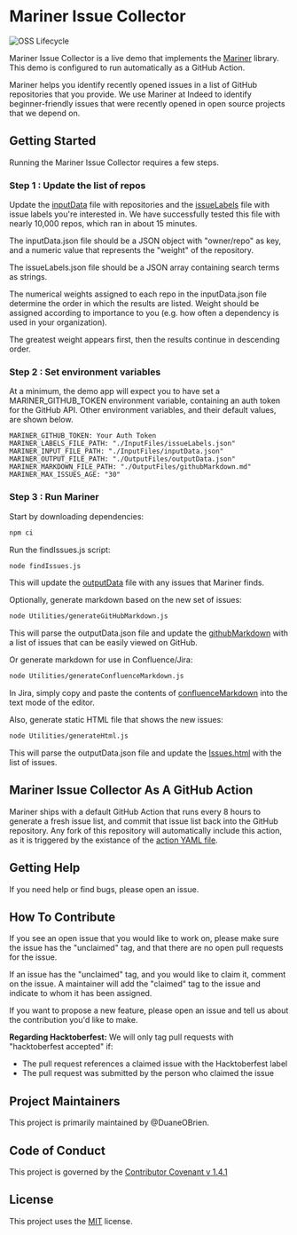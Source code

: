 # Mariner Issue Collector

![OSS Lifecycle](https://img.shields.io/osslifecycle/indeedeng/mariner-issue-collector.svg)

Mariner Issue Collector is a live demo that implements the [Mariner](https://github.com/indeedeng/mariner) library. This demo is configured to run automatically as a GitHub Action.

Mariner helps you identify recently opened issues in a list of GitHub repositories that you provide. We use Mariner at Indeed to identify beginner-friendly issues that were recently opened in open source projects that we depend on.

## Getting Started

Running the Mariner Issue Collector requires a few steps.

### Step 1 : Update the list of repos

Update the [inputData](./InputFiles/inputData.json) file with repositories and the [issueLabels](./InputFiles/issueLabels.json) file with issue labels you're interested in. We have successfully tested this file with nearly 10,000 repos, which ran in about 15 minutes. 

The inputData.json file should be a JSON object with "owner/repo" as key, and a numeric value that represents the "weight" of the repository. 

The issueLabels.json file should be a JSON array containing search terms as strings.

The numerical weights assigned to each repo in the inputData.json file determine the order in which the results are listed. Weight should be assigned according to importance to you (e.g. how often a dependency is used in your organization).

The greatest weight appears first, then the results continue in descending order.

### Step 2 : Set environment variables

At a minimum, the demo app will expect you to have set a MARINER_GITHUB_TOKEN environment variable, containing an auth token for the GitHub API. Other environment variables, and their default values, are shown below.

```
MARINER_GITHUB_TOKEN: Your Auth Token
MARINER_LABELS_FILE_PATH: "./InputFiles/issueLabels.json"
MARINER_INPUT_FILE_PATH: "./InputFiles/inputData.json"
MARINER_OUTPUT_FILE_PATH: "./OutputFiles/outputData.json"
MARINER_MARKDOWN_FILE_PATH: "./OutputFiles/githubMarkdown.md"
MARINER_MAX_ISSUES_AGE: "30"
```

### Step 3 : Run Mariner

Start by downloading dependencies:

```bash
npm ci
```

Run the findIssues.js script:

```bash
node findIssues.js
```

This will update the [outputData](./OutputFiles/outputData.json) file with any issues that Mariner finds.


Optionally, generate markdown based on the new set of issues:

```bash
node Utilities/generateGitHubMarkdown.js
```

This will parse the outputData.json file and update the [githubMarkdown](./OutputFiles/githubMarkdown.md) with a list of issues that can be easily viewed on GitHub.

Or generate markdown for use in Confluence/Jira:

```bash
node Utilities/generateConfluenceMarkdown.js
```

In Jira, simply copy and paste the contents of [confluenceMarkdown](./OutputFiles/confluenceMarkdown.md) into the text mode of the editor.

Also, generate static HTML file that shows the new issues:

```bash
node Utilities/generateHtml.js
```

This will parse the outputData.json file and update the [Issues.html](./OutputFiles/Issues.html) with the list of issues.

## Mariner Issue Collector As A GitHub Action

Mariner ships with a default GitHub Action that runs every 8 hours to generate a fresh issue list,
and commit that issue list back into the GitHub repository.
Any fork of this repository will automatically include this action,
as it is triggered by the existance of the [action YAML file](./.github/workflows/main.yml).

## Getting Help

If you need help or find bugs, please open an issue.

## How To Contribute

If you see an open issue that you would like to work on, please make sure the issue has the "unclaimed" tag, and that there are no open pull requests for the issue.

If an issue has the "unclaimed" tag, and you would like to claim it, comment on the issue. A maintainer will add the "claimed" tag to the issue and indicate to whom it has been assigned.  

If you want to propose a new feature, please open an issue and tell us about the contribution you'd like to make. 

**Regarding Hacktoberfest:** We will only tag pull requests with "hacktoberfest accepted" if:
* The pull request references a claimed issue with the Hacktoberfest label
* The pull request was submitted by the person who claimed the issue

## Project Maintainers

This project is primarily maintained by @DuaneOBrien.

## Code of Conduct
This project is governed by the [Contributor Covenant v 1.4.1](CODE_OF_CONDUCT.md)

## License
This project uses the [MIT](LICENSE) license.
